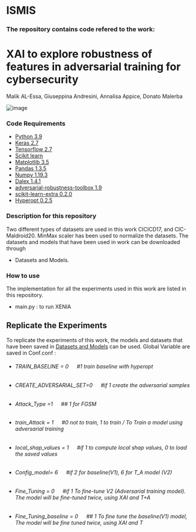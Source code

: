 # ISMIS


### The repository contains code refered to the work:

# XAI to explore robustness of features in adversarial training for cybersecurity
Malik AL-Essa, Giuseppina Andresini, Annalisa Appice, Donato Malerba


![image](https://user-images.githubusercontent.com/38468857/)




### Code Requirements

 * [Python 3.9](https://www.python.org/downloads/release/python-390/)
 * [Keras 2.7](https://github.com/keras-team/keras)
 * [Tensorflow 2.7](https://www.tensorflow.org/)
 * [Scikit learn](https://scikit-learn.org/stable/)
 * [Matplotlib 3.5](https://matplotlib.org/)
 * [Pandas 1.3.5](https://pandas.pydata.org/)
 * [Numpy 1.19.3](https://numpy.org/)
 * [Dalex 1.4.1](https://github.com/ModelOriented/DALEX)
 * [adversarial-robustness-toolbox 1.9](https://github.com/Trusted-AI/adversarial-robustness-toolbox)
 * [scikit-learn-extra 0.2.0](https://scikit-learn-extra.readthedocs.io/en/stable/)
 * [Hyperopt 0.2.5](https://pypi.org/project/hyperopt/)


###  Description for this repository
Two different types of datasets are used in this work CICICD17, and CIC-Maldroid20. MinMax scaler has been used to normalize the datasets. The datasets and models that have been used in work can be downloaded through
* Datasets and Models.
  
  
   

### How to use

The implementation for all the experiments used in this work are listed in this repository.
  * main.py : to run XENIA
 


## Replicate the Experiments

To replicate the experiments of this work, the models and datasets that have been saved in [Datasets and Models](https://drive.google.com/drive/folders/1TUCquwp-mB4UVcJrnoHkRQKkCKKJ407n) can be used. Global Variable are saved in Conf.conf :

* ###### TRAIN_BASELINE = 0   &emsp;        #1 train baseline with hyperopt <br />
* ###### CREATE_ADVERSARIAL_SET=0 &emsp;  #if 1 create the adversarial samples <br />
* ###### Attack_Type =1      &emsp;  ## 1 for FGSM  <br />

* ###### train_Attack = 1             &emsp;      #0 not to train, 1 to train / To Train a model using adversarial training <br />
* ###### local_shap_values = 1  &emsp; #if 1 to compute local shap values, 0 to load the saved values <br />
* ###### Config_model= 6             &emsp;  #if 2 for baseline(V1), 6 for T_A model (V2) <br />
* ###### Fine_Tuning = 0 &emsp;    #if 1 To fine-tune V2 (Adversarial training model). The model will be fine-tuned twice, using XAI and T+A <br />
 
* ###### Fine_Tuning_baseline = 0      &emsp;          ## 1 To fine tune the baseline(V1) model, The model will be fine tuned twice, using XAI and T <br />


